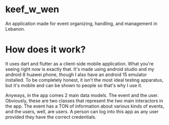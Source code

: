 # keef_w_wen

An application made for event organizing, handling, and management in Lebanon.

# How does it work?

It uses dart and flutter as a client-side mobile application. What you're seeing right now is exactly that.
It's made using android studio and my android 8 huawei phone, though I also have an android 15 emulator installed.
To be completely honest, it isn't the most ideal testing apparatus, but it's mobile and can be shown to people so that's
why I use it.

Anyways, in the app comes 2 main data models. The event and the user. Obviously, these are two classes that represent the
two main interactors in the app. The event has a TON of information about various kinds of events, and the users, well, are 
users. A person can log into this app as any user provided they have the correct credentials.
